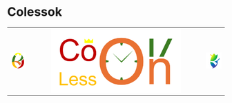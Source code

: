 # Colessok

<table style="width: 100%; border-collapse: collapse;">
  <tr>
    <td style="width: 10%; border: none; text-align: center;">
      <img src="logo.png" style="max-height: 150px; height: auto; max-width: 100%;" />
    </td>
    <td style="width: 80%; border: none; text-align: center;">
      <img src="banner2.png" style="height: 150px; width: 100%; object-fit: contain;" />
    </td>
    <td style="width: 10%; border: none; text-align: center;">
      <img src="logo2.png" style="max-height: 150px; height: auto; max-width: 100%;" />
    </td>
  </tr>
</table>
